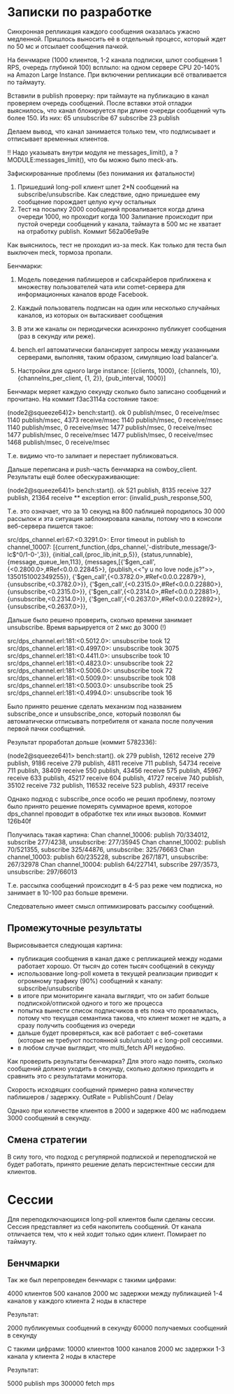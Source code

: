
Записки по разработке
====================


Синхронная репликация каждого сообщения оказалась ужасно медленной.
Пришлось выносить её в отдельный процесс, который ждет по 50 мс и отсылает сообщения пачкой.



На бенчмарке (1000 клиентов, 1-2 канала подписки, шлют сообщения 1 RPS, очередь глубиной 100) всплыло:
на одном сервере CPU 20-140% на Amazon Large Instance.
При включении репликации всё отваливается по таймауту.


Вставили в publish проверку: при таймауте на публикацию в канал проверяем очередь сообщений.
После вставки этой отладки выяснилось, что канал блокируется при длине очереди сообщений чуть более 150.
Из них:
65 unsubscribe
67 subscribe
23 publish

Делаем вывод, что канал занимается только тем, что подписывает и отписывает временных клиентов.


!! Надо указывать внутри модуля не messages_limit(), а ?MODULE:messages_limit(), что бы можно было meck-ать.



Зафискированные проблемы (без понимания их фатальности)

1. Пришедший long-poll клиент шлет 2*N сообщений на subscribe/unsubscribe. Как следствие,
одно пришедшее ему сообщение порождает целую кучу остальных
2. Тест на посылку 2000 сообщений проваливается когда длина очереди 1000, но проходит когда 100
Залипание происходит при пустой очереди сообщений у канала, таймаута в 500 мс не хватает на отработку
publish. Коммит 562a06e9a9e


Как выяснилось, тест не проходил из-за meck. Как только для теста был выключен meck, тормоза пропали.


Бенчмарки:

1. Модель поведения паблишеров и сабскрайберов приближена к множеству
пользователей чата или comet-сервера для информационных каналов вроде Facebook.

2. Каждый пользователь подписан на один или несколько случайных каналов, из
которых он вытаскивает сообщения

3. В эти же каналы он периодически асинхронно публикует сообщения (раз в секунду или реже).

4. bench.erl автоматически балансирует запросы между указанными серверами,
выполняя, таким образом, симуляцию load balancer'а.

5. Настройки для одного large instance: [{clients, 1000}, {channels, 10}, {channelns_per_client, {1, 2}}, {pub_interval, 1000}]



Бенчмарк меряет каждую секунду сколько было записано сообщений и прочитано. На коммит f3ac3114a состояние такое:

(node2@squeeze64)2> bench:start().
ok
0 publish/msec, 0 receive/msec
1140 publish/msec, 4373 receive/msec
1140 publish/msec, 0 receive/msec
1140 publish/msec, 0 receive/msec
1477 publish/msec, 0 receive/msec
1477 publish/msec, 0 receive/msec
1477 publish/msec, 0 receive/msec
1468 publish/msec, 0 receive/msec


Т.е. видимо что-то залипает и перестает публиковаться.



Дальше переписана и push-часть бенчмарка на cowboy_client. Результаты ещё более обескураживающие:

(node2@squeeze64)1> bench:start().
ok
521 publish, 8135 receive
327 publish, 21364 receive
** exception error: {invalid_push_response,500,

Т.е. это означает, что за 10 секунд на 800 паблишей породилось 30 000 рассылок и эта ситуация заблокировала каналы, потому что
в консоли веб-сервера пишется такое:

src/dps_channel.erl:67:<0.3291.0>: Error timeout in publish to channel_10007:
[{current_function,{dps_channel,'-distribute_message/3-lc$^0/1-0-',3}},
 {initial_call,{proc_lib,init_p,5}},
 {status,runnable},
 {message_queue_len,113},
 {messages,[{'$gen_call',{<0.2800.0>,#Ref<0.0.0.22845>},
                         {publish,<<"y u no love node.js?">>,
                                  1350151002349255}},
            {'$gen_call',{<0.3782.0>,#Ref<0.0.0.22879>},
                         {unsubscribe,<0.3782.0>}},
            {'$gen_call',{<0.2315.0>,#Ref<0.0.0.22880>},
                         {unsubscribe,<0.2315.0>}},
            {'$gen_call',{<0.2314.0>,#Ref<0.0.0.22881>},
                         {unsubscribe,<0.2314.0>}},
            {'$gen_call',{<0.2637.0>,#Ref<0.0.0.22892>},
                         {unsubscribe,<0.2637.0>}},




Дальше было решено проверить, сколько времени занимает unsubscribe. Время варьируется от 2 мкс до 3000 (!)

src/dps_channel.erl:181:<0.5012.0>: unsubscribe took 12
src/dps_channel.erl:181:<0.4997.0>: unsubscribe took 3075
src/dps_channel.erl:181:<0.4411.0>: unsubscribe took 10
src/dps_channel.erl:181:<0.4823.0>: unsubscribe took 22
src/dps_channel.erl:181:<0.5006.0>: unsubscribe took 72
src/dps_channel.erl:181:<0.5009.0>: unsubscribe took 108
src/dps_channel.erl:181:<0.5003.0>: unsubscribe took 25
src/dps_channel.erl:181:<0.4994.0>: unsubscribe took 16






Было принято решение сделать механизм под названием subscribe_once и unsubscribe_once, который позволял бы
автоматически отписывать потребителя от канала после получения первой пачки сообщений.

Результат проработал дольше (коммит 5782336):

(node2@squeeze64)1> bench:start().
ok
279 publish, 12612 receive
279 publish, 9186 receive
279 publish, 4811 receive
711 publish, 54734 receive
711 publish, 38409 receive
550 publish, 43456 receive
575 publish, 45967 receive
633 publish, 45217 receive
604 publish, 41727 receive
740 publish, 35102 receive
732 publish, 116532 receive
523 publish, 49317 receive




Однако подход с subscribe_once особо не решил проблему, поэтому было принято решение померять  суммарное время,
которое dps_channel проводит в обработке тех или иных вызовов. Коммит 126b40f

Получилась такая картина:
Chan channel_10006: publish 70/334012, subscribe 277/4238, unsubscribe: 277/35945
Chan channel_10002: publish 70/521355, subscribe 325/44876, unsubscribe: 325/76663
Chan channel_10003: publish 60/235228, subscribe 267/1871, unsubscribe: 267/32978
Chan channel_10004: publish 64/227141, subscribe 297/3573, unsubscribe: 297/66013


Т.е. рассылка сообщений происходит в 4-5 раз реже чем подписка, но занимает в 10-100 раз больше времени.

Следовательно имеет смысл оптимизировать рассылку сообщений.


Промежуточные результаты
-------------------------

Вырисовывается следующая картина:

* публикация сообщения в канал даже с репликацией между нодами работает хорошо. От тысяч до сотен тысяч сообщений в секунду
* использование long-poll комета в текущей реализации приводит к огромному трафику (90%) сообщений к каналу: subscribe/unsubscribe
* в итоге при мониторинге канала выглядит, что он забит больше подпиской/отпиской одного и того же процесса
* попытка вынести список подписчиков в ets пока что провалилась, потому что текущая семантика такова, что клиент может
не ждать, а сразу получить сообщения из очереди
* дальше будет проверяться, как всё работает с веб-сокетами (которые не требуют постоянной sub/unsub) и с long-poll сессиями.
* в любом случае выглядит, что multi_fetch API неудобно.


Как проверить результаты бенчмарка? Для этого надо понять, сколько сообщений должно уходить в секунду,
сколько должно приходить и сравнить это с результатами монитора.

Скорость исходящих сообщений примерно равна количеству паблишеров / задержку.
OutRate = PublishCount / Delay

Однако при количестве клиентов в 2000 и задержке 400 мс наблюдаем 3000 сообщений в секунду.



Смена стратегии
---------------

В силу того, что подход с регулярной подпиской и переподпиской не будет работать,
принято решение делать персистентные сессии для клиентов.



Сессии
======

Для переподключающихся long-poll клиентов были сделаны сессии.
Сессия представляет из себя накопитель сообщений. От канала отличается тем, что к ней ходит только один клиент.
Помирает по таймауту.


Бенчмарки
---------


Так же был перепроведен бенчмарк с такими цифрами:

4000 клиентов
500 каналов
2000 мс задержки между публикацией
1-4  каналов у каждого клиента
2 ноды в кластере

Результат:

2000 публикуемых сообщений в секунду
60000 получаемых сообщений в секунду



С такими цифрами:
10000 клиентов
1000 каналов
2000 мс задержки
1-3 канала у клиента
2 ноды в кластере

Результат:

5000 publish mps
300000 fetch mps




